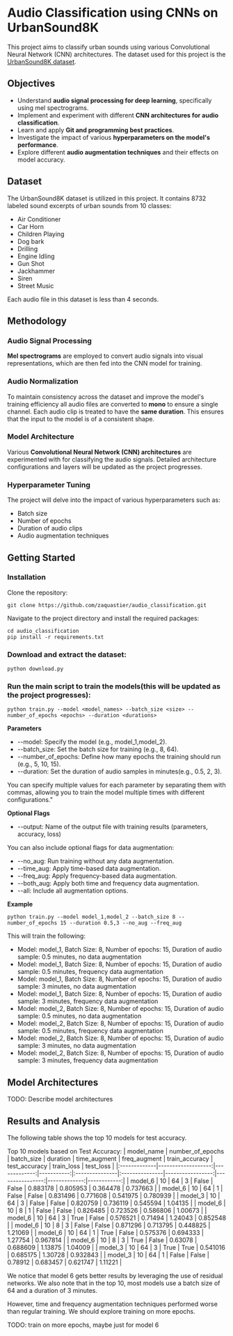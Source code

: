 # Audio Classification using CNNs on UrbanSound8K

This project aims to classify urban sounds using various Convolutional Neural Network (CNN) architectures. The dataset used for this project is the [UrbanSound8K dataset](https://urbansounddataset.weebly.com/urbansound8k.html).

## Objectives

* Understand **audio signal processing for deep learning**, specifically using mel spectrograms.
* Implement and experiment with different **CNN architectures for audio classification**.
* Learn and apply **Git and programming best practices**.
* Investigate the impact of various **hyperparameters on the model's performance**.
* Explore different **audio augmentation techniques** and their effects on model accuracy.

## Dataset
The UrbanSound8K dataset is utilized in this project. It contains 8732 labeled sound excerpts of urban sounds from 10 classes:

* Air Conditioner
* Car Horn
* Children Playing
* Dog bark
* Drilling
* Engine Idling
* Gun Shot
* Jackhammer
* Siren
* Street Music

Each audio file in this dataset is less than 4 seconds.

## Methodology

### Audio Signal Processing

**Mel spectrograms** are employed to convert audio signals into visual representations, which are then fed into the CNN model for training.

### Audio Normalization

To maintain consistency across the dataset and improve the model's training efficiency all audio files are converted to **mono** to ensure a single channel. Each audio clip is treated to have the **same duration**. This ensures that the input to the model is of a consistent shape.

### Model Architecture

Various **Convolutional Neural Network (CNN) architectures** are experimented with for classifying the audio signals. Detailed architecture configurations and layers will be updated as the project progresses.

### Hyperparameter Tuning

The project will delve into the impact of various hyperparameters such as:

* Batch size
* Number of epochs
* Duration of audio clips
* Audio augmentation techniques


## Getting Started

### Installation

Clone the repository:

```
git clone https://github.com/zaquastier/audio_classification.git
```

Navigate to the project directory and install the required packages:

```
cd audio_classification
pip install -r requirements.txt
```

### Download and extract the dataset:

```
python download.py
```

### Run the main script to train the models(this will be updated as the project progresses):

```
python train.py --model <model_names> --batch_size <size> --number_of_epochs <epochs> --duration <durations>
```

**Parameters**

* --model: Specify the model (e.g., model_1,model_2).
* --batch_size: Set the batch size for training (e.g., 8, 64).
* --number_of_epochs: Define how many epochs the training should run (e.g., 5, 10, 15).
* --duration: Set the duration of audio samples in minutes(e.g., 0.5, 2, 3).

You can specify multiple values for each parameter by separating them with commas, allowing you to train the model multiple times with different configurations."

**Optional Flags**

* --output: Name of the output file with training results (parameters, accuracy, loss) 

You can also include optional flags for data augmentation:

* --no_aug: Run training without any data augmentation.
* --time_aug: Apply time-based data augmentation.
* --freq_aug: Apply frequency-based data augmentation.
* --both_aug: Apply both time and frequency data augmentation.
* --all: Include all augmentation options.

**Example**

```
python train.py --model model_1,model_2 --batch_size 8 --number_of_epochs 15 --duration 0.5,3 --no_aug --freq_aug
```

This will train the following:

* Model: model_1, Batch Size: 8, Number of epochs: 15, Duration of audio sample: 0.5 minutes, no data augmentation 
* Model: model_1, Batch Size: 8, Number of epochs: 15, Duration of audio sample: 0.5 minutes, frequency data augmentation 
* Model: model_1, Batch Size: 8, Number of epochs: 15, Duration of audio sample: 3 minutes, no data augmentation 
* Model: model_1, Batch Size: 8, Number of epochs: 15, Duration of audio sample: 3 minutes, frequency data augmentation 
* Model: model_2, Batch Size: 8, Number of epochs: 15, Duration of audio sample: 0.5 minutes, no data augmentation 
* Model: model_2, Batch Size: 8, Number of epochs: 15, Duration of audio sample: 0.5 minutes, frequency data augmentation 
* Model: model_2, Batch Size: 8, Number of epochs: 15, Duration of audio sample: 3 minutes, no data augmentation 
* Model: model_2, Batch Size: 8, Number of epochs: 15, Duration of audio sample: 3 minutes, frequency data augmentation 


## Model Architectures

TODO: Describe model architectures

## Results and Analysis

The following table shows the top 10 models for test accuracy.

Top 10 models based on Test Accuracy:
| model_name   |   number_of_epochs |   batch_size |   duration | time_augment   | freq_augment   |   train_accuracy |   test_accuracy |   train_loss |   test_loss |
|:-------------|-------------------:|-------------:|-----------:|:---------------|:---------------|-----------------:|----------------:|-------------:|------------:|
| model_6      |                 10 |           64 |          3 | False          | False          |         0.883178 |        0.805953 |     0.364478 |    0.737663 |
| model_6      |                 10 |           64 |          1 | False          | False          |         0.831496 |        0.771608 |     0.541975 |    0.780939 |
| model_3      |                 10 |           64 |          3 | False          | False          |         0.820759 |        0.736119 |     0.545594 |    1.04135  |
| model_6      |                 10 |            8 |          1 | False          | False          |         0.826485 |        0.723526 |     0.586806 |    1.00673  |
| model_6      |                 10 |           64 |          3 | True           | False          |         0.576521 |        0.71494  |     1.24043  |    0.852548 |
| model_6      |                 10 |            8 |          3 | False          | False          |         0.871296 |        0.713795 |     0.448825 |    1.21069  |
| model_6      |                 10 |           64 |          1 | True           | False          |         0.575376 |        0.694333 |     1.27754  |    0.967814 |
| model_6      |                 10 |            8 |          3 | True           | False          |         0.63078  |        0.688609 |     1.13875  |    1.04009  |
| model_3      |                 10 |           64 |          3 | True           | True           |         0.541016 |        0.685175 |     1.30728  |    0.932843 |
| model_3      |                 10 |           64 |          1 | False          | False          |         0.78912  |        0.683457 |     0.621747 |    1.11221  |

We notice that model 6 gets better results by leveraging the use of residual networks. We also note that in the top 10, most models use a batch size of 64 and a duration of 3 minutes. 

However, time and frequency augmentation techniques performed worse than regular training. We should explore training on more epochs.

TODO: train on more epochs, maybe just for model 6

